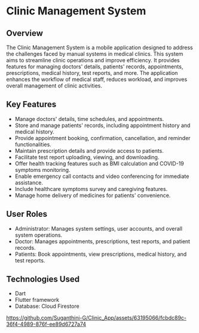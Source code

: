 # Clinic Management System

## Overview
The Clinic Management System is a mobile application designed to address the challenges faced by manual systems in medical clinics. This system aims to streamline clinic operations and improve efficiency. It provides features for managing doctors' details, patients' records, appointments, prescriptions, medical history, test reports, and more. The application enhances the workflow of medical staff, reduces workload, and improves overall management of clinic activities.

## Key Features
- Manage doctors' details, time schedules, and appointments.
- Store and manage patients' records, including appointment history and medical history.
- Provide appointment booking, confirmation, cancellation, and reminder functionalities.
- Maintain prescription details and provide access to patients.
- Facilitate test report uploading, viewing, and downloading.
- Offer health tracking features such as BMI calculation and COVID-19 symptoms monitoring.
- Enable emergency call contacts and video conferencing for immediate assistance.
- Include healthcare symptoms survey and caregiving features.
- Manage home delivery of medicines for patients' convenience.

## User Roles
- Administrator: Manages system settings, user accounts, and overall system operations.
- Doctor: Manages appointments, prescriptions, test reports, and patient records.
- Patients: Book appointments, view prescriptions, medical history, and test reports.

## Technologies Used
- Dart
- Flutter framework
- Database: Cloud Firestore



https://github.com/Suganthini-G/Clinic_App/assets/63195066/fcbdc89c-36f4-4989-876f-ee89d6727a74

